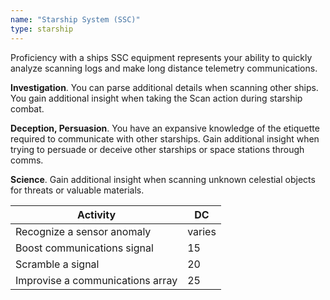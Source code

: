 ```yaml
---
name: "Starship System (SSC)"
type: starship
---
```


Proficiency with a ships SSC equipment represents your ability to quickly analyze scanning logs and make long distance telemetry
communications.

__Investigation__. You can parse additional details when scanning other ships. You gain additional insight when taking 
the Scan action during starship combat.

__Deception, Persuasion__. You have an expansive knowledge of the etiquette required to communicate with other starships.
Gain additional insight when trying to persuade or deceive other starships or space stations through comms.

__Science__. Gain additional insight when scanning unknown celestial objects for threats or valuable materials.

Activity | DC
--- | ---
Recognize a sensor anomaly | varies
Boost communications signal | 15
Scramble a signal | 20
Improvise a communications array | 25

